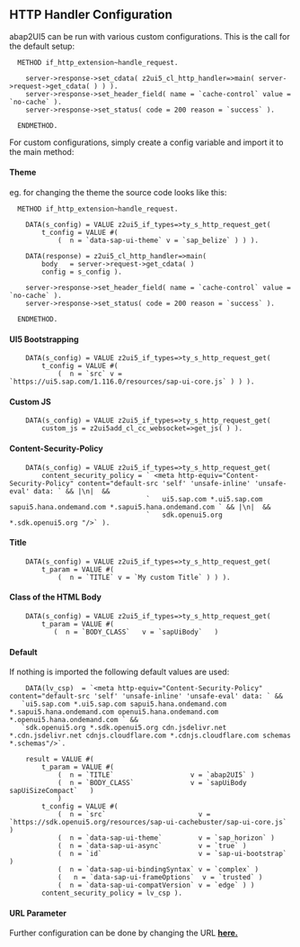 ## HTTP Handler Configuration

abap2UI5 can be run with various custom configurations. This is the call for the default setup:
```abap
  METHOD if_http_extension~handle_request.

    server->response->set_cdata( z2ui5_cl_http_handler=>main( server->request->get_cdata( ) ) ).
    server->response->set_header_field( name = `cache-control` value = `no-cache` ).
    server->response->set_status( code = 200 reason = `success` ).

  ENDMETHOD.
```
For custom configurations, simply create a config variable and import it to the main method:

#### Theme
eg. for changing the theme the source code looks like this:
```abap
  METHOD if_http_extension~handle_request.

    DATA(s_config) = VALUE z2ui5_if_types=>ty_s_http_request_get(
        t_config = VALUE #(
            (  n = `data-sap-ui-theme` v = `sap_belize` ) ) ).

    DATA(response) = z2ui5_cl_http_handler=>main(
        body   = server->request->get_cdata( )
        config = s_config ).

    server->response->set_header_field( name = `cache-control` value = `no-cache` ).
    server->response->set_status( code = 200 reason = `success` ).

  ENDMETHOD.
``` 

#### UI5 Bootstrapping

```abap
    DATA(s_config) = VALUE z2ui5_if_types=>ty_s_http_request_get(
        t_config = VALUE #(
            (  n = `src` v = `https://ui5.sap.com/1.116.0/resources/sap-ui-core.js` ) ) ).

```

#### Custom JS

```abap
    DATA(s_config) = VALUE z2ui5_if_types=>ty_s_http_request_get(
        custom_js = z2ui5add_cl_cc_websocket=>get_js( ) ).

```

#### Content-Security-Policy

```abap
    DATA(s_config) = VALUE z2ui5_if_types=>ty_s_http_request_get(
        content_security_policy = ` <meta http-equiv="Content-Security-Policy" content="default-src 'self' 'unsafe-inline' 'unsafe-eval' data: ` && |\n|  &&
                                  `   ui5.sap.com *.ui5.sap.com sapui5.hana.ondemand.com *.sapui5.hana.ondemand.com ` && |\n|  &&
                                  `   sdk.openui5.org *.sdk.openui5.org "/>` ).

```

#### Title

```abap
    DATA(s_config) = VALUE z2ui5_if_types=>ty_s_http_request_get(
        t_param = VALUE #(
            (  n = `TITLE` v = `My custom Title` ) ) ).

```

#### Class of the HTML Body

```abap
    DATA(s_config) = VALUE z2ui5_if_types=>ty_s_http_request_get(
        t_param = VALUE #(
           (  n = `BODY_CLASS`   v = `sapUiBody`   )

```

#### Default
If nothing is imported the following default values are used:
```abap
    DATA(lv_csp)  = `<meta http-equiv="Content-Security-Policy" content="default-src 'self' 'unsafe-inline' 'unsafe-eval' data: ` &&
   `ui5.sap.com *.ui5.sap.com sapui5.hana.ondemand.com *.sapui5.hana.ondemand.com openui5.hana.ondemand.com *.openui5.hana.ondemand.com ` &&
   `sdk.openui5.org *.sdk.openui5.org cdn.jsdelivr.net *.cdn.jsdelivr.net cdnjs.cloudflare.com *.cdnjs.cloudflare.com schemas *.schemas"/>`.

    result = VALUE #(
        t_param = VALUE #(
            (  n = `TITLE`                   v = `abap2UI5` )
            (  n = `BODY_CLASS`              v = `sapUiBody sapUiSizeCompact`   )
            )
        t_config = VALUE #(
            (  n = `src`                       v = `https://sdk.openui5.org/resources/sap-ui-cachebuster/sap-ui-core.js` )
            (  n = `data-sap-ui-theme`         v = `sap_horizon` )
            (  n = `data-sap-ui-async`         v = `true` )
            (  n = `id`                        v = `sap-ui-bootstrap` )
            (  n = `data-sap-ui-bindingSyntax` v = `complex` )
            (   n = `data-sap-ui-frameOptions`  v = `trusted` )
            (  n = `data-sap-ui-compatVersion` v = `edge` ) )
        content_security_policy = lv_csp ).

```

#### URL Parameter
Further configuration can be done by changing the URL [**here.**](https://help.sap.com/doc/saphelp_nw75/7.5.5/de-DE/8b/46468c433b40c3b87b2e07f34dea1b/content.htm?no_cache=true)
